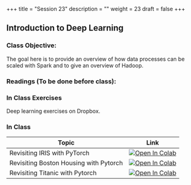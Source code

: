 +++
title = "Session 23"
description = ""
weight = 23
draft = false
+++

## Introduction to Deep Learning

### Class Objective:
The goal here is to provide an overview of how data processes can be scaled with Spark and to give an overview of Hadoop.

### Readings (To be done before class):

### In Class Exercises
Deep learning exercises on Dropbox.

### In Class
|    <center>   Topic   </center>     |   <center>  Link  </center>     |
| :--------------- |:------------|
|  Revisiting IRIS with PyTorch | [![Open In Colab](https://colab.research.google.com/assets/colab-badge.svg)](https://colab.research.google.com/github/rpi-techfundamentals/spring2019-materials/blob/master/11-deep-learning2/01_pytorch_iris.ipynb)  |
|  Revisiting Boston Housing with Pytorch  | [![Open In Colab](https://colab.research.google.com/assets/colab-badge.svg)](https://colab.research.google.com/github/rpi-techfundamentals/spring2019-materials/blob/master/11-deep-learning2/02_regression_boston_housing_pytorch.ipynb) |
|  Revisiting Titanic with Pytorch | [![Open In Colab](https://colab.research.google.com/assets/colab-badge.svg)](https://colab.research.google.com/github/rpi-techfundamentals/spring2019-materials/blob/master/11-deep-learning2/03_titanic_pytorch.ipynb)  |
